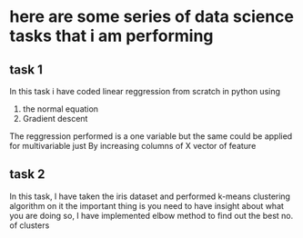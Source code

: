 # here are some series of data science tasks that i am performing 
## task 1 
In this task i have coded linear reggression from scratch in python using 
1) the normal equation 
2) Gradient descent

The reggression performed is a one variable but the same could be applied for multivariable just By increasing columns of X vector of feature
## task 2

In this task, I have taken the iris dataset and performed k-means clustering algorithm on it
the important thing is you need to have insight about what you are doing so, I have implemented elbow method to find out the best no. of clusters
